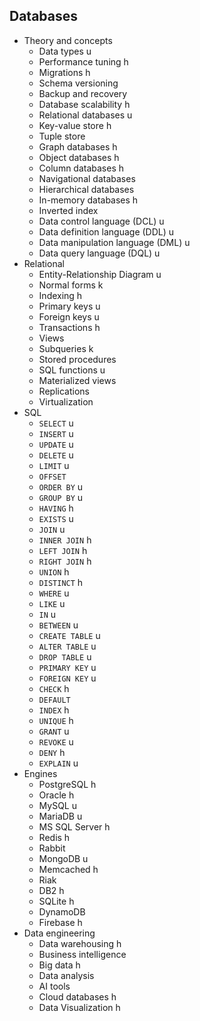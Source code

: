## Databases

- Theory and concepts
  - Data types u
  - Performance tuning h
  - Migrations h
  - Schema versioning
  - Backup and recovery
  - Database scalability h
  - Relational databases u
  - Key-value store h
  - Tuple store
  - Graph databases h
  - Object databases h
  - Column databases h
  - Navigational databases
  - Hierarchical databases
  - In-memory databases h
  - Inverted index
  - Data control language (DCL) u
  - Data definition language (DDL) u
  - Data manipulation language (DML) u
  - Data query language (DQL) u
- Relational
  - Entity-Relationship Diagram u
  - Normal forms k
  - Indexing h
  - Primary keys u
  - Foreign keys u
  - Transactions h
  - Views
  - Subqueries k
  - Stored procedures
  - SQL functions u
  - Materialized views
  - Replications
  - Virtualization
- SQL
  - `SELECT` u
  - `INSERT` u
  - `UPDATE` u
  - `DELETE` u
  - `LIMIT` u
  - `OFFSET`
  - `ORDER BY` u
  - `GROUP BY` u
  - `HAVING` h
  - `EXISTS` u
  - `JOIN` u
  - `INNER JOIN` h
  - `LEFT JOIN` h
  - `RIGHT JOIN` h
  - `UNION` h
  - `DISTINCT` h
  - `WHERE` u
  - `LIKE` u
  - `IN` u
  - `BETWEEN` u
  - `CREATE TABLE` u
  - `ALTER TABLE` u
  - `DROP TABLE` u
  - `PRIMARY KEY` u
  - `FOREIGN KEY` u
  - `CHECK` h
  - `DEFAULT`
  - `INDEX` h
  - `UNIQUE` h
  - `GRANT` u
  - `REVOKE` u
  - `DENY` h
  - `EXPLAIN` u
- Engines
  - PostgreSQL h
  - Oracle h
  - MySQL u
  - MariaDB u
  - MS SQL Server h
  - Redis h
  - Rabbit
  - MongoDB u
  - Memcached h
  - Riak
  - DB2 h
  - SQLite h
  - DynamoDB
  - Firebase h
- Data engineering
  - Data warehousing h
  - Business intelligence
  - Big data h
  - Data analysis
  - AI tools
  - Cloud databases h
  - Data Visualization h
